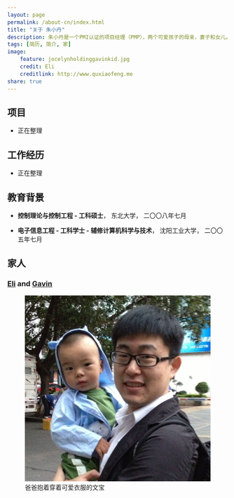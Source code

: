 ```yaml
---
layout: page
permalink: /about-cn/index.html
title: "关于 朱小丹"
description: 朱小丹是一个PMI认证的项目经理（PMP），两个可爱孩子的母亲，妻子和女儿。
tags: [简历, 简介, 家]
image:
    feature: jocelynholdinggavinkid.jpg
    credit: Eli
    creditlink: http://www.quxiaofeng.me
share: true
---
```


## 项目
* 正在整理

## 工作经历
* 正在整理

## 教育背景

+ **控制理论与控制工程 - 工科硕士**， 东北大学， 二〇〇八年七月

+ **电子信息工程 - 工科学士 - 辅修计算机科学与技术**， 沈阳工业大学， 二〇〇五年七月

## 家人

### [Eli](http://www.quxiaofeng.me) and [Gavin](http://www.gavinqu.tk) ###

<figure>
	<img src="/images/fatherandson.jpg">
	<figcaption>爸爸抱着穿着可爱衣服的文宝</figcaption>
</figure>
